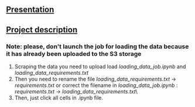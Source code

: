 ## [Presentation](https://www.canva.com/design/DAFnL2ABQSw/doVLG1d3jsx_rnbNsLyxqQ/edit?utm_content=DAFnL2ABQSw&utm_campaign=designshare&utm_medium=link2&utm_source=sharebutton)
## [Project description](https://www.canva.com/design/DAFmMQbiisg/I_b6Pbpxbp83EtoOETO9iQ/edit?utm_content=DAFmMQbiisg&utm_campaign=designshare&utm_medium=link2&utm_source=sharebutton)



### Note: please, don't launch the job for loading the data because it has already been uploaded to the S3 storage

1. Scraping the data you need to upload load *loading_data_job.ipynb* and *loading_data_requirements.txt*
2. Then you need to rename the file *loading_data_requirements.txt* -> *requirements.txt*
   or correct the filename in *loading_data_job.ipynb* : *requirements.txt* -> *loading_data_requirements.txt*\
3. Then, just click all cells in .ipynb file.
